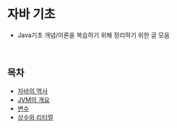 # 자바 기초
* Java기초 개념/이론을 복습하기 위해 정리하기 위한 글 모음
<br>

## 목차
* [자바의 역사](https://github.com/keonmon/TIL/blob/main/Java/Basic/history.md)
* [JVM의 개요](https://github.com/keonmon/TIL/blob/main/Java/Basic/JVM.md)    
* [변수](https://github.com/keonmon/TIL/blob/main/Java/Basic/variable.md)   
* [상수와 리터럴](https://github.com/keonmon/TIL/blob/main/Java/Basic/constant_literal.md)   
